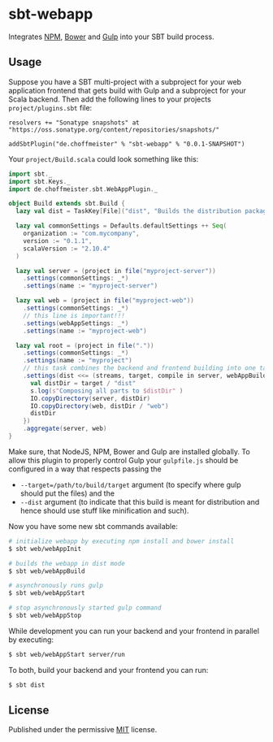 # sbt-webapp

Integrates [NPM](https://www.npmjs.org/), [Bower](http://bower.io/) and [Gulp](http://gulpjs.com/) into your SBT build process.

## Usage

Suppose you have a SBT multi-project with a subproject for your web application frontend that gets build with Gulp and a subproject for your Scala backend. Then add the following lines to your projects `project/plugins.sbt` file:

~~~
resolvers += "Sonatype snapshots" at "https://oss.sonatype.org/content/repositories/snapshots/"

addSbtPlugin("de.choffmeister" % "sbt-webapp" % "0.0.1-SNAPSHOT")
~~~

Your `project/Build.scala` could look something like this:

~~~ scala
import sbt._
import sbt.Keys._
import de.choffmeister.sbt.WebAppPlugin._

object Build extends sbt.Build {
  lazy val dist = TaskKey[File]("dist", "Builds the distribution packages")

  lazy val commonSettings = Defaults.defaultSettings ++ Seq(
    organization := "com.mycompany",
    version := "0.1.1",
    scalaVersion := "2.10.4"
  )

  lazy val server = (project in file("myproject-server"))
    .settings(commonSettings: _*)
    .settings(name := "myproject-server")

  lazy val web = (project in file("myproject-web"))
    .settings(commonSettings: _*)
    // this line is important!!!
    .settings(webAppSettings: _*)
    .settings(name := "myproject-web")

  lazy val root = (project in file("."))
    .settings(commonSettings: _*)
    .settings(name := "myproject")
    // this task combines the backend and frontend building into one task
    .settings(dist <<= (streams, target, compile in server, webAppBuild in web) map { (s, target, server, web) =>
      val distDir = target / "dist"
      s.log(s"Composing all parts to $distDir" )
      IO.copyDirectory(server, distDir)
      IO.copyDirectory(web, distDir / "web")
      distDir
    })
    .aggregate(server, web)
}
~~~

Make sure, that NodeJS, NPM, Bower and Gulp are installed globally. To allow this plugin to properly control Gulp your `gulpfile.js` should be configured in a way that respects passing the

* `--target=/path/to/build/target` argument (to specify where gulp should put the files) and the
* `--dist` argument (to indicate that this build is meant for distribution and hence should use stuff like minification and such).

Now you have some new sbt commands available:

~~~ bash
# initialize webapp by executing npm install and bower install
$ sbt web/webAppInit

# builds the webapp in dist mode
$ sbt web/webAppBuild

# asynchronously runs gulp
$ sbt web/webAppStart

# stop asynchronously started gulp command
$ sbt web/webAppStop
~~~

While development you can run your backend and your frontend in parallel by executing:

~~~ bash
$ sbt web/webAppStart server/run
~~~

To both, build your backend and your frontend you can run:

~~~ bash
$ sbt dist
~~~

## License

Published under the permissive [MIT](http://opensource.org/licenses/MIT) license.
